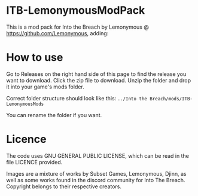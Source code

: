 # ITB-LemonymousModPack
 This is a mod pack for Into the Breach by Lemonymous @ https://github.com/Lemonymous, adding:

# How to use
 Go to Releases on the right hand side of this page to find the release you want to download.
 Click the zip file to download.
 Unzip the folder and drop it into your game's mods folder.

 Correct folder structure should look like this: `../Into the Breach/mods/ITB-LemonymousMods`

 You can rename the folder if you want.

# Licence
 The code uses GNU GENERAL PUBLIC LICENSE, which can be read in the file LICENCE provided.

 Images are a mixture of works by Subset Games, Lemonymous, Djinn, as well as some works found in the discord community for Into The Breach. Copyright belongs to their respective creators.